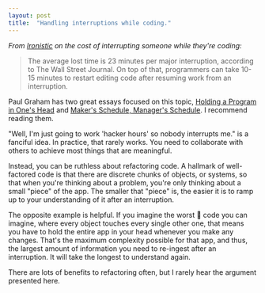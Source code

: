 ```yaml
---
layout: post
title:  "Handling interruptions while coding."
---
```


_From [Ironistic](https://www.ironistic.com/the-cost-of-distractions-on-developers/) on the cost of interrupting someone while they're coding:_

> The average lost time is 23 minutes per major interruption, according to The Wall Street Journal. On top of that, programmers can take 10-15 minutes to restart editing code after resuming work from an interruption.

Paul Graham has two great essays focused on this topic, [Holding a Program in One's Head](http://www.paulgraham.com/head.html) and [Maker's Schedule, Manager's Schedule](http://www.paulgraham.com/makersschedule.html). I recommend reading them.

"Well, I'm just going to work 'hacker hours' so nobody interrupts me." is a fanciful idea. In practice, that rarely works. You need to collaborate with others to achieve most things that are meaningful.

Instead, you can be ruthless about refactoring code. A hallmark of well-factored code is that there are discrete chunks of objects, or systems, so that when you're thinking about a problem, you're only thinking about a small "piece" of the app. The smaller that "piece" is, the easier it is to ramp up to your understanding of it after an interruption. 

The opposite example is helpful. If you imagine the worst 🍝 code you can imagine, where every object touches every single other one, that means you have to hold the entire app in your head whenever you make any changes. That's the maximum complexity possible for that app, and thus, the largest amount of information you need to re-ingest after an interruption. It will take the longest to understand again.

There are lots of benefits to refactoring often, but I rarely hear the argument presented here.
